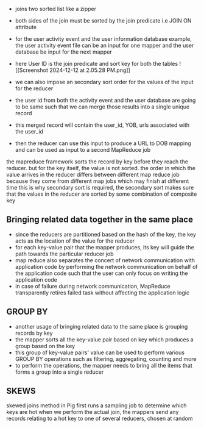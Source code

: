- joins two sorted list like a zipper 
- both sides of the join must be sorted by the join predicate i.e JOIN ON attribute 

- for the user activity event and the user information database example, the user activity event file can be an input for one mapper and the user database be input for the next mapper 
- here User ID is the join predicate and sort key for both the tables 
![[Screenshot 2024-12-12 at 2.05.28 PM.png]]
- we can also impose an secondary sort order for the values of the input for the reducer
- the user id from both the activity event and the user database are going to be same such that we can merge those results into a single unique record 
- this merged record will contain the user_id, YOB, urls associated with the user_id 
- then the reducer can use this input to produce a URL to DOB mapping and can be used as input to a second MapReduce job 


the mapreduce framework sorts the record by key before they reach the reducer. but for the key itself, the value is not sorted. the order in which the value arrives in the reducer differs between different map reduce job because they come from different map jobs which may finish at different time
this is why secondary sort is required, the secondary sort makes sure that the values in the reducer are sorted by some combination of composite key


## Bringing related data together in the same place 
- since the reducers are partitioned based on the hash of the key, the key acts as the location of the value for the reducer
- for each key-value pair that the mapper produces, its key will guide the path towards the particular reducer job 
- map reduce also separates the concert of network communication with application code by performing the network communication on behalf of the application code such that the user can only focus on writing the application code 
- in case of failure during network communication, MapReduce transparently retires failed task without affecting the application logic


## GROUP BY 
- another usage of bringing related data to the same place is grouping records by key 
- the mapper sorts all the key-value pair based on key which produces a group based on the key
- this group of key-value pairs' value can be used to perform various GROUP BY operations such as filtering, aggregating, counting and more 
- to perform the operations, the mapper needs to bring all the items that forms a group into a single reducer 

## SKEWS 
skewed joins method in Pig first runs a sampling job to determine which keys are hot
when we perform the actual join, the mappers send any records relating to a hot key to one of several reducers, chosen at random 